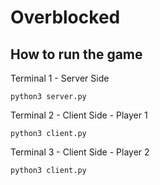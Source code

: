 # Overblocked

## How to run the game
Terminal 1 - Server Side
```
python3 server.py
```
Terminal 2 - Client Side - Player 1
```
python3 client.py
```
Terminal 3 - Client Side - Player 2
```
python3 client.py
```
